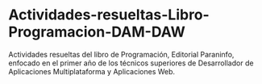 # Actividades-resueltas-Libro-Programacion-DAM-DAW
Actividades resueltas del libro de Programación, Editorial Paraninfo, enfocado en el primer año de los técnicos superiores de Desarrollador de Aplicaciones Multiplataforma y Aplicaciones Web.
